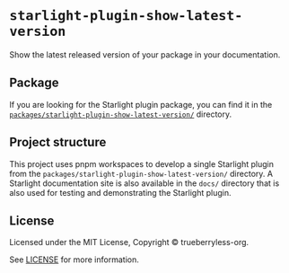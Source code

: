 # `starlight-plugin-show-latest-version`

Show the latest released version of your package in your documentation.

## Package

If you are looking for the Starlight plugin package, you can find it in the [`packages/starlight-plugin-show-latest-version/`](/packages/starlight-plugin-show-latest-version/) directory.

## Project structure

This project uses pnpm workspaces to develop a single Starlight plugin from the `packages/starlight-plugin-show-latest-version/` directory. A Starlight documentation site is also available in the `docs/` directory that is also used for testing and demonstrating the Starlight plugin.

## License

Licensed under the MIT License, Copyright © trueberryless-org.

See [LICENSE](/LICENSE) for more information.
